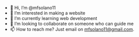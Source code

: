- 👋 Hi, I’m @mfsolano11
- 👀 I’m interested in making a website
- 🌱 I’m currently learning web development
- 💞️ I’m looking to collaborate on someone who can guide me
- 📫 How to reach me? Just email on mfsolano11@gmail.com.

<!---
mfsolano11/mfsolano11 is a ✨ special ✨ repository because its `README.md` (this file) appears on your GitHub profile.
You can click the Preview link to take a look at your changes.
--->
